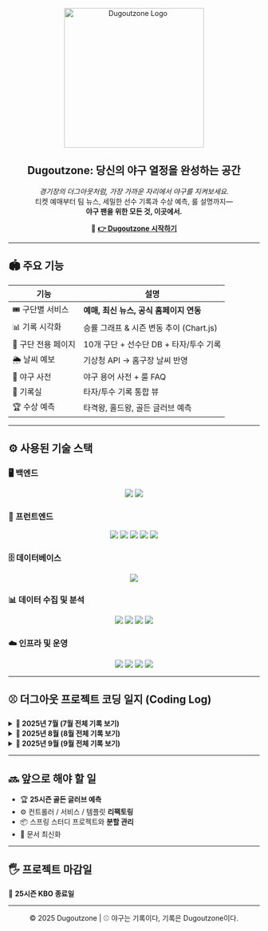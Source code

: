 <p align="center">
  <img src="https://dugoutzone.s3.ap-northeast-2.amazonaws.com/dugoutzonelogo.png" alt="Dugoutzone Logo" width="280"/>
</p>

<h2 align="center"> Dugoutzone: 당신의 야구 열정을 완성하는 공간</h2>

<p align="center">
  <i>경기장의 더그아웃처럼, 가장 가까운 자리에서 야구를 지켜보세요.</i><br>
  티켓 예매부터 팀 뉴스, 세밀한 선수 기록과 수상 예측, 룰 설명까지—<br>
  <b>야구 팬을 위한 모든 것, 이곳에서.</b>
</p>

<p align="center">
  🔗 <a href="http://dugoutzone.shop/dugout" target="_blank"><strong>👉 Dugoutzone 시작하기</strong></a>
</p>

---


## 🏟️ 주요 기능
| 기능 | 설명 |
|------|------|
| 🎟️ 구단별 서비스 | **예매, 최신 뉴스, 공식 홈페이지 연동** |
| 📊 기록 시각화 | 승률 그래프 & 시즌 변동 추이 (Chart.js) |
| 👥 구단 전용 페이지 | 10개 구단 + 선수단 DB + 타자/투수 기록 |
| 🌦️ 날씨 예보 | 기상청 API → 홈구장 날씨 반영 |
| 📖 야구 사전 | 야구 용어 사전 + 룰 FAQ |
| 🧾 기록실 | 타자/투수 기록 통합 뷰 |
| 🏆 수상 예측 | 타격왕, 홀드왕, 골든 글러브 예측 |

---

## ⚙️ 사용된 기술 스택

### 🖥️ 백엔드
<p align="center">
  <img src="https://img.shields.io/badge/Java-SpringBoot-green?logo=spring&logoColor=white"/>
  <img src="https://img.shields.io/badge/JPA-Hibernate-lightgreen?logo=hibernate&logoColor=white"/>
</p>

### 🎨 프런트엔드
<p align="center">
  <img src="https://img.shields.io/badge/HTML5-Structure-orange?logo=html5&logoColor=white"/>
  <img src="https://img.shields.io/badge/CSS3-Style-blue?logo=css3&logoColor=white"/>
  <img src="https://img.shields.io/badge/JavaScript-Interaction-yellow?logo=javascript&logoColor=black"/>
  <img src="https://img.shields.io/badge/Chart.js-Data--Viz-purple?logo=chartdotjs&logoColor=white"/>
  <img src="https://img.shields.io/badge/Thymeleaf-Template-green?logo=thymeleaf&logoColor=white"/>
</p>

### 🗄️ 데이터베이스
<p align="center">
  <img src="https://img.shields.io/badge/MySQL-Relational--DB-blue?logo=mysql&logoColor=white"/>
</p>

### 📊 데이터 수집 및 분석
<p align="center">
  <img src="https://img.shields.io/badge/Python-Data--Processing-yellow?logo=python&logoColor=white"/>
  <img src="https://img.shields.io/badge/Pandas-DataFrame-black?logo=pandas&logoColor=white"/>
  <img src="https://img.shields.io/badge/Selenium-Web--Crawling-darkgreen?logo=selenium&logoColor=white"/>
  <img src="https://img.shields.io/badge/Prophet-TimeSeries--Forecasting-darkblue?logo=facebook&logoColor=white"/>
</p>

### ☁️ 인프라 및 운영
<p align="center">
  <img src="https://img.shields.io/badge/AWS-Cloud-orange?logo=amazonaws&logoColor=white"/>
  <img src="https://img.shields.io/badge/AWS--EC2-Hosting-lightgrey?logo=amazonec2&logoColor=white"/>
  <img src="https://img.shields.io/badge/AWS--S3-Storage-darkorange?logo=amazons3&logoColor=white"/>
  <img src="https://img.shields.io/badge/AWS--Lambda-Serverless-yellow?logo=awslambda&logoColor=white"/>
</p>


---

## ⚾ 더그아웃 프로젝트 코딩 일지 (Coding Log)

<details>
  <summary><b>📅 2025년 7월 (7월 전체 기록 보기)</b></summary>

### ✅ 2025-07-25
**📌 프로젝트 시작 & 초기 세팅**
- 프로젝트 **"더그아웃"** 본격 시작  
- 기능 아이디어 확립 및 메인 화면 정렬  
- 구단별 예매 / 구단 순위 기능 개발  
- **승률 그래프 시각화** (Chart.js) 최초 구현  
→ 결과: 프로젝트 기본 뼈대 완성

---

### ✅ 2025-07-26
**📌 데이터 연동**
- **네이버 뉴스 API** 연동 → 구단별 뉴스 제공  
→ 결과: 구단별 실시간 뉴스 데이터 확보  

---

### ✅ 2025-07-28
**🎨 UI & 페이지**
- 구단 페이지 추가 (LG, SSG)  
- 메인 페이지 / 팀 순위 UI 개선  
→ 결과: 사용자 UI 접근성 개선  

---

### ✅ 2025-07-29
**📌 서비스 확장**
- 구단 대표 아이콘 추가  
- **10개 구단 전체 페이지 구축 완료**  
- 메뉴 구조 간소화  
→ 결과: 전체 구단 서비스 기반 완성  

---

### ✅ 2025-07-30
**🧾 데이터베이스**
- **10개 구단 선수단 정보 DB 저장**  
→ 결과: 선수 데이터 관리 체계 구축  

---

### ✅ 2025-07-31
**📊 기록 시각화 & 데이터 확장**
- 선수진 정보 + 우승 횟수 추가  
- **2025 시즌 팀 순위 변동 추이 그래프** 구현  
→ 결과: 시즌 변동 데이터 분석 기반 확보  

</details>


<details>
  <summary><b>📅 2025년 8월 (8월 전체 기록 보기)</b></summary>

### ✅ 2025-08-01 ~ 02
**📌 기능 개발**
- 구단별 **선수 검색 기능** 추가  
- 8월 경기 일정 DB 구축 및 시각화 기능 완성  
→ 결과: 사용자 맞춤 검색 + 경기 일정 데이터 활용 가능  

---

### ✅ 2025-08-03 ~ 06
**🎨 UI & 시스템 개선**
- 경기 일정에 구단 로고 적용  
- **기상청 API 연동** → 홈구장 날씨 정보 반영 (구단 페이지 포함)  
- 야구 용어 설명 페이지 신규 추가  
- HTML, CSS, Controller 코드 리팩토링  
→ 결과: UI 일관성 및 사용자 경험 향상  

---

### ✅ 2025-08-07 ~ 10
**📌 데이터 크롤링 & 기능 추가**
- 구단별 **타자 기록 지표 크롤링 완료**  
- 팀 페이지에 **“타자 기록 보기” 기능 추가**  
- 투수 기록 지표 크롤링 착수  
- 각종 오타 및 에러 수정  
→ 결과: 타자 기록 기반 기능 안정화, 투수 데이터 수집 단계 진입  

---

### ✅ 2025-08-14
**📌 기능 + UI 대규모 업데이트**
- 투수 기록 지표 크롤링 완료  
- 팀 페이지에 **“투수 기록 보기” 기능 추가**  
- 구단 페이지 전반적인 UI 대폭 수정  
- 구단명 표기: **영문 → 한글** 통일  
→ 결과: 기록실 확장 + UI 가독성 및 일관성 강화  

---

### ✅ ~ 2025-08-22
**📌 외부 활동**
- **전국 대학 소프트웨어 성과 공유 포럼 참가**  

---

### ✅ 2025-08-26
**🧾 기록실**
- 타자/투수 기록 통합 뷰 완성  
→ 결과: 기록실 기능 완전 구현  

---

### ✅ 2025-08-28 ~ 29
**🏆 예측 기능**
- **골든 글러브 예측 기능 설계** (포지션 세분화: 1루수, 2루수, 외야수 등)  
- **KBO 수상 예측 기능** 설계 (타격왕, 홀드왕 등)  
- DB 조인 최적화 (선수 / 기록 / 팀 테이블)  
- **타자 부문 수상 예측 기능 구현 완료**  
- **투수 부문 수상 예측** JPA 쿼리 작성 착수  
→ 결과: 예측 기능 로드맵 수립, 타자 부문 구현 성공  

</details>


<details>
  <summary><b>📅 2025년 9월 (9월 전체 기록 보기)</b></summary>

### ✅ 2025-09-01
**🏆 예측 기능**
- **투수 부문 수상 예측 구현 완료**  
→ 결과: 타자 + 투수 수상 예측 기능 완성  

</details>


---

## 🔜 앞으로 해야 할 일
- 🏆 **25시즌 골든 글러브 예측**
- ⚙️ 컨트롤러 / 서비스 / 템플릿 **리팩토링**
- 📦 스프링 스터디 프로젝트와 **분할 관리**
- 📖 문서 최신화

---

## 🖐️ 프로젝트 마감일
📌 **25시즌 KBO 종료일**

---

<p align="center">
  © 2025 Dugoutzone | ⚾ 야구는 기록이다, 기록은 Dugoutzone이다.
</p>
